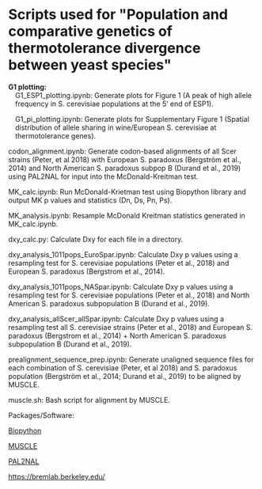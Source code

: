 # Scripts used for "Population and comparative genetics of thermotolerance divergence between yeast species"

<body>
<b> G1 plotting: </b>
  
<div style="margin-left: 1em;">
G1_ESP1_plotting.ipynb: Generate plots for Figure 1 (A peak of high allele frequency in S. cerevisiae populations at the 5’ end of ESP1).

G1_pi_plotting.ipynb: Generate plots for Supplementary Figure 1 (Spatial distribution of allele sharing in wine/European S. cerevisiae at thermotolerance genes).
</div>

codon_alignment.ipynb: Generate codon-based alignments of all Scer strains (Peter, et al 2018) with European S. paradoxus (Bergström et al., 2014) and North American S. paradoxus subpop B (Durand et al., 2019) using PAL2NAL for input into the McDonald-Kreitman test. 

MK_calc.ipynb: Run McDonald-Krietman test using Biopython library and output MK p values and statistics (Dn, Ds, Pn, Ps).

MK_analysis.ipynb: Resample McDonald Kreitman statistics generated in MK_calc.ipynb.

dxy_calc.py: Calculate Dxy for each file in a directory.

dxy_analysis_1011pops_EuroSpar.ipynb: Calculate Dxy p values using a resampling test for S. cerevisiae populations (Peter et al., 2018) and European S. paradoxus (Bergstrom et al., 2014).

dxy_analysis_1011pops_NASpar.ipynb: Calculate Dxy p values using a resampling test for S. cerevisiae populations (Peter et al., 2018) and North American S. paradoxus subpopulation B (Durand et al., 2019).

dxy_analysis_allScer_allSpar.ipynb: Calculate Dxy p values using a resampling test all S. cerevisiae strains (Peter et al., 2018) and European S. paradoxus (Bergstrom et al., 2014) + North American S. paradoxus subpopulation B (Durand et al., 2019).

prealignment_sequence_prep.ipynb: Generate unaligned sequence files for each combination of S. cerevisiae (Peter, et al 2018) and S. paradoxus population (Bergström et al., 2014; Durand et al., 2019) to be aligned by MUSCLE.

muscle.sh: Bash script for alignment by MUSCLE.

Packages/Software:

[Biopython](https://biopython.org/)

[MUSCLE](http://www.drive5.com/muscle/)

[PAL2NAL](http://www.bork.embl.de/pal2nal/)

https://bremlab.berkeley.edu/

</body>

